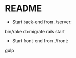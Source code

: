 # README

* Start back-end from ./server:

bin/rake db:migrate
rails start 

* Start front-end from ./front:

gulp
